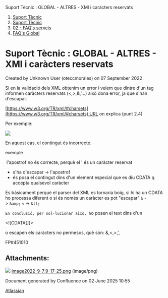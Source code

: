 Suport Tècnic : GLOBAL - ALTRES - XMl i caràcters reservats  

1.  [Suport Tècnic](index.md)
2.  [Suport Tècnic](13893782.md)
3.  [02 - FAQ's serveis](26313393.md)
4.  [FAQ's Global](28705585.md)

Suport Tècnic : GLOBAL - ALTRES - XMl i caràcters reservats
===========================================================

Created by Unknown User (oteccmorales) on 07 September 2022

Si en la validació dels XML obtenim un error i veiem que dintre d'un tag informen caràcters reservats (<,>,&,'...) això dona error, ja que s'han d'escapar.

[https://www.w3.org/TR/xml/#charsets](https://www.w3.org/TR/xml/#charsets) URL on explica (punt 2.4)

  

Per exemple:

![](attachments/77824400/77824401.png)

En aquest cas, el contingut és incorrecte.

exemple

 <exemple>l'apostrof</exmple> no és correcte, perquè el ' és un caràcter reservat

*   s'ha d'escapar -> <exemple>l&apos;apostrof</exemple>
*   és posa el contingut dins d'un element especial que es diu CDATA q accepta qualsevol caràcter

  

Es bàsicament perquè el parser del XML es tornaria boig, si hi ha un CDATA ho processa diferent o si és només un caràcter es pot "escapar" `&` -> `&amp;` `<` -> `&lt;`

`En conclusió, per sol·lucionar això, h`o posen el text dins d'un

  

  

<!\[CDATA\[\]\]> 

  

o escapen els caràcters no permesos, què són: &,<,>,',

FP#451010 

  

Attachments:
------------

![](images/icons/bullet_blue.gif) [image2022-9-7\_9-17-25.png](attachments/77824400/77824401.png) (image/png)  

Document generated by Confluence on 02 June 2025 10:55

[Atlassian](http://www.atlassian.com/)